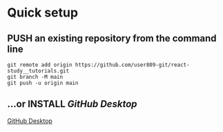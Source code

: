 # Quick setup

## PUSH an existing repository from the command line

```shell
git remote add origin https://github.com/user809-git/react-study__tutorials.git
git branch -M main
git push -u origin main
```

## ...or INSTALL _GitHub Desktop_

[GitHub Desktop](https://desktop.github.com/)